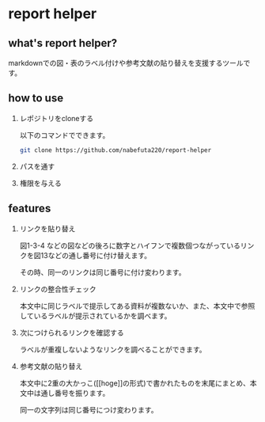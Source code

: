 # report helper

## what's report helper?

markdownでの図・表のラベル付けや参考文献の貼り替えを支援するツールです。


## how to use

1. レポジトリをcloneする

    以下のコマンドでできます。

    ```bash
    git clone https://github.com/nabefuta220/report-helper
    ```

2. パスを通す

3. 権限を与える



## features

1. リンクを貼り替え

    図1-3-4 などの図などの後ろに数字とハイフンで複数個つながっているリンクを図13などの通し番号に付け替えます。

    その時、同一のリンクは同じ番号に付け変わります。

2. リンクの整合性チェック

    本文中に同じラベルで提示してある資料が複数ないか、また、本文中で参照しているラベルが提示されているかを調べます。

3. 次につけられるリンクを確認する

    ラベルが重複しないようなリンクを調べることができます。

4. 参考文献の貼り替え

    本文中に2重の大かっこ([[hoge]]の形式)で書かれたものを末尾にまとめ、本文中は通し番号を振ります。

    同一の文字列は同じ番号につけ変わります。